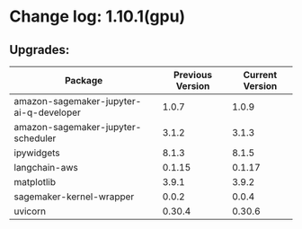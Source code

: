 # Change log: 1.10.1(gpu)

## Upgrades: 

Package | Previous Version | Current Version
---|---|---
amazon-sagemaker-jupyter-ai-q-developer|1.0.7|1.0.9
amazon-sagemaker-jupyter-scheduler|3.1.2|3.1.3
ipywidgets|8.1.3|8.1.5
langchain-aws|0.1.15|0.1.17
matplotlib|3.9.1|3.9.2
sagemaker-kernel-wrapper|0.0.2|0.0.4
uvicorn|0.30.4|0.30.6
